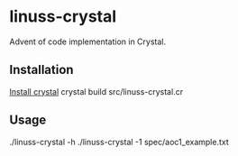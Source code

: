 # linuss-crystal

Advent of code implementation in Crystal.

## Installation

[Install crystal](https://crystal-lang.org/docs/installation/)
crystal build src/linuss-crystal.cr

## Usage

./linuss-crystal -h
./linuss-crystal -1 spec/aoc1_example.txt

